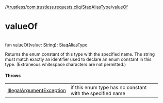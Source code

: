 //[trustless](../../../index.md)/[com.trustless.requests.cliq](../index.md)/[StaqAliasType](index.md)/[valueOf](value-of.md)

# valueOf

\
fun [valueOf](value-of.md)(value: [String](https://kotlinlang.org/api/latest/jvm/stdlib/kotlin/-string/index.html)): [StaqAliasType](index.md)

Returns the enum constant of this type with the specified name. The string must match exactly an identifier used to declare an enum constant in this type. (Extraneous whitespace characters are not permitted.)

#### Throws

| | |
|---|---|
| [IllegalArgumentException](https://kotlinlang.org/api/latest/jvm/stdlib/kotlin/-illegal-argument-exception/index.html) | if this enum type has no constant with the specified name |
